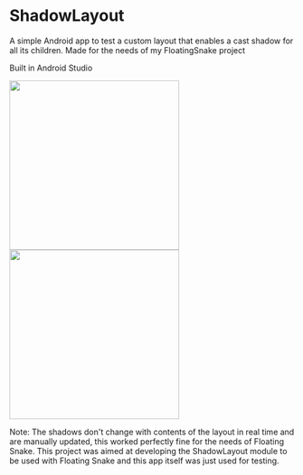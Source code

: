 # ShadowLayout
A simple Android app to test a custom layout that enables a cast shadow for all its children. Made for the needs of my FloatingSnake project

Built in Android Studio

<img src="https://https://imgur.com/qZa8pyW" width="300"/> <img src="https://https://imgur.com/VDUwVev" width="300"/>

Note: The shadows don't change with contents of the layout in real time and are manually updated, this worked perfectly fine for the needs of Floating Snake. This project was aimed at developing the ShadowLayout module to be used with Floating Snake and this app itself was just used for testing.
